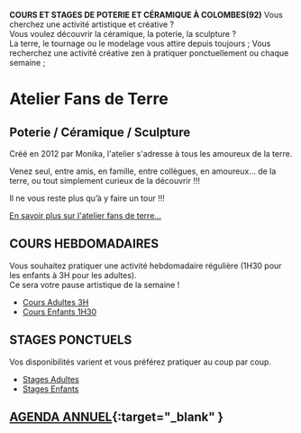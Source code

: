**COURS ET STAGES DE POTERIE ET CÉRAMIQUE À COLOMBES(92)**
Vous cherchez une activité artistique et créative ?  
Vous voulez découvrir la céramique, la poterie, la sculpture ?  
La terre, le tournage ou le modelage vous attire depuis toujours ;
Vous recherchez une activité créative zen à pratiquer ponctuellement ou chaque semaine ;  

# Atelier Fans de Terre  
## Poterie / Céramique / Sculpture  

Créé en 2012 par Monika, l'atelier s'adresse à tous les amoureux de la terre.  

Venez seul, entre amis, en famille, entre collègues, en amoureux… de la terre, ou tout simplement curieux de la découvrir !!! 

Il ne vous reste plus qu’à y faire un tour !!!  


[En savoir plus sur l'atelier fans de terre...](atelier)  



## COURS HEBDOMADAIRES  
Vous souhaitez pratiquer une activité hebdomadaire régulière (1H30 pour les enfants à 3H pour les adultes).  
Ce sera votre pause artistique de la semaine ! 
  - [Cours Adultes 3H](cours_adultes)
  - [Cours Enfants 1H30](cours_enfants)  

## STAGES PONCTUELS 
Vos disponibilités varient et vous préférez pratiquer au coup par coup.  
  - [Stages Adultes](stages_adultes)
  - [Stages Enfants](stages_enfants)


## [AGENDA ANNUEL](https://www.helloasso.com/associations/fans-de-terre){:target="_blank" }  


